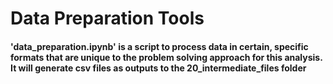 # Data Preparation Tools

#### 'data_preparation.ipynb' is a script to process data in certain, specific formats that are unique to the problem solving approach for this analysis. It will generate csv files as outputs to the 20_intermediate_files folder

